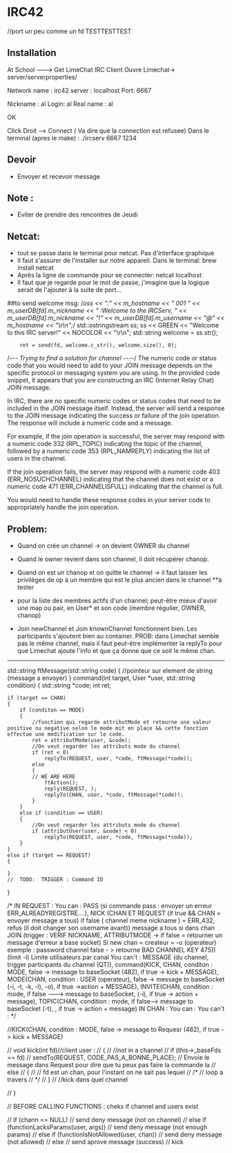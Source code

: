 # IRC42

//port un peu comme un fd
TESTTESTTEST

## Installation

At School ---> Get LimeChat IRC Client
Ouvre Limechat-> server/serverproperties/

Network name : irc42
server : localhost
Port: 6667

Nickname : al
Login: al
Real name : al

OK

Click Droit --> Connect ( Va dire que la connection est refusee)
Dans le terminal (apres le make) : ./ircserv 6667 1234

## Devoir

* Envoyer et recevoir message

## Note :

* Eviter de prendre des rencontres de Jeudi


## Netcat:
* tout se passe dans le terminal pour netcat. Pas d'interface graphique
* Il faut s'assurer de l'installer sur notre appareil. Dans le terminal: brew install netcat
* Après la ligne de commande pour se connecter: netcat localhost <port>
* Il faut que je regarde pour le mot de passe, j'imagine que la logique serait de l'ajouter à la suite de port...

##to send welcome msg:
/*oss << ":" << m_hostname << " 001 " << m_userDB[fd].m_nickname << " :Welcome to the IRCServ, " << m_userDB[fd].m_nickname << "!" << m_userDB[fd].m_username << "@" << m_hostname << "\r\n";*/
		std::ostringstream ss;
		ss << GREEN << "Welcome to this IRC server!" << NOCOLOR << "\r\n";
		std::string welcome = ss.str();

		ret = send(fd, welcome.c_str(), welcome.size(), 0);

/*--- Trying to find a solution for channel ----*/
The numeric code or status code that you would need to add to your JOIN message depends on the specific protocol or messaging system you are using. In the provided code snippet, it appears that you are constructing an IRC (Internet Relay Chat) JOIN message.

In IRC, there are no specific numeric codes or status codes that need to be included in the JOIN message itself. Instead, the server will send a response to the JOIN message indicating the success or failure of the join operation. The response will include a numeric code and a message.

For example, if the join operation is successful, the server may respond with a numeric code 332 (RPL_TOPIC) indicating the topic of the channel, followed by a numeric code 353 (RPL_NAMREPLY) indicating the list of users in the channel.

If the join operation fails, the server may respond with a numeric code 403 (ERR_NOSUCHCHANNEL) indicating that the channel does not exist or a numeric code 471 (ERR_CHANNELISFULL) indicating that the channel is full.

You would need to handle these response codes in your server code to appropriately handle the join operation.

## Problem:
* Quand on crée un channel -> on devient OWNER du channel
* Quand le owner revient dans son channel, il doit récupérer chanop.
* Quand on est un chanop et on quitte le channel -> il faut laisser les privilèges de op à un membre qui est le plus ancien dans le channel **à tester
* pour la liste des membres actifs d'un channel; peut-être mieux d'avoir une map ou pair, en User* et son code (membre régulier, OWNER, chanop)

* Join newChannel et Join knownChannel fonctionnent bien. Les participants s'ajoutent bien au container. PROB: dans Limechat semble pas le même channel, mais il faut peut-être implémenter la replyTo pour que Limechat ajoute l'info et que ça donne que ce soit le même chan.

----------------------------------------------------------------------------------------------------------------------------------------------------------------------------------------------------------
std::string	ftMessage(std::string code)
{
	//pointeur sur element de string (message a envoyer)
}
command(int target, User *user, std::string condition)
{
	std::string *code;
	int	ret;

	if (target == CHAN)
	{
		if (conditon == MODE)
		{
			//fonction qui regarde attributMode et retourne une valeur positive ou negative selon le mode mit en place && cette fonction effectue une modification sur le code.
			ret = attributMode(user, &code);
			//On veut regarder les attributs mode du channel
			if (ret < 0)
				replyTo(REQUEST, user, *code, ftMessage(*code));
			else
			{
			// WE ARE HERE
				ftAction();
				reply(REQUEST, );
				replyTo(CHAN, user, *code, ftMessage(*code));
			}
		}
		else if (condition == USER)
		{
			//On veut regarder les attributs mode du channel
			if (attributUser(user, &code) < 0)
				replyTo(REQUEST, user, *code, ftMessage(*code));
		}
	}
	else if (target == REQUEST)
	{

	}
	//	TODO:  TRIGGER : Command ID
}

/*
	IN REQUEST :
		You can :
				PASS (si commande pass : envoyer un erreur ERR_ALREADYREGISTRE....),
				NICK (CHAN ET REQUEST (if true && CHAN = envoyer message a tous) if false ( channel meme nickname ) = ERR_432, refus (il doit changer son username avant)) message a tous si dans chan
				JOIN (trigger : VERIF NICKNAME, ATTRIBUTMODE -> if false = retourner un message d'erreur a base socket) Si new chan = createur = -o (operateur)
					exemple : password channel false - > retourne BAD CHANNEL KEY 475))
					(limit -l) Limite utilisateurs par canal
		You can't :
				MESSAGE (du channel, trigger participants du channel (QT)),
					command(KICK, CHAN, conditon : MODE,  false -> message to baseSocket (482), if true -> kick  + MESSAGE),
					MODE(CHAN, condition : USER (operateur), false -> message to baseSocket (-i, -t, -k, -l), -o), if true ->action + MESSAGE),
					INVITE(CHAN, condition : mode, if false ---> message to baseSocket, (-i), if true -> action + message),
					TOPIC(CHAN, condition : mode, if false--> message to baseSocket (-t), , if true -> action + message)
	IN CHAN :
		You can :
		You can't :
*/


//KICK(CHAN, conditon : MODE,  false -> message to Requesr (482), if true -> kick  + MESSAGE)

// void	kick(int fd)//client user :
// {
// 	//not in a channel
// 	if (this->_baseFds == fd)
// 		sendTo(REQUEST, CODE_PAS_A_BONNE_PLACE); // Envoie le message dans Request pour dire que tu peux pas faire la commande la
// 	else
// 	{
// 			// fd est un chan, pour l'instant on ne sait pas lequel
// 			/*
// 			loop a travers
// 			*/
// 	}
// 	//kick dans quel channel

// }

// BEFORE CALLING FUNCTIONS : cheks if channel and users exist

// 	if (chann == NULL)
// 		send deny message (not on channel)
// 	else if (functionLacksParams(user, args))
// 		send deny message (not enough params)
// 	else if (functionIsNotAllowed(user, chan))
// 		send deny message (not allowed)
// 	else
// 		send aprove message (success)
// 		kick


